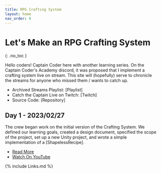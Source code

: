 ```yaml
---
title: RPG Crafting System
layout: home
nav_order: 0
---
```


# Let's Make an RPG Crafting System
{: .no_toc }

Hello coders! Captain Coder here with another learning series. On the Captain
Coder's Academy discord, it was proposed that I implement a crafting system live
on stream. This site will (hopefully) serve to chronicle the streams for anyone
who missed them / wants to catch up.

* Archived Streams Playlist: [Playlist]
* Catch the Captain Live on Twitch: [Twitch]
* Source Code: [Repository]

## Day 1 - 2023/02/27

The crew began work on the initial version of the Crafting
System. We defined our learning goals, created a design document, specified the scope of
the project, set up a new Unity project, and wrote a simple implementation of a [ShapelessRecipe].

* [Read More](pages/00-day-1.md)
* [Watch On YouTube](https://youtube.com/live/_S4JNwdGPEo?feature=share)


{% include Links.md %}